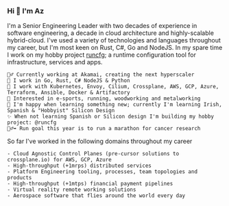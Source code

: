 ### Hi 👋 I'm Az

I'm a Senior Engineering Leader with two decades of experience in software engineering, a decade in cloud architecture and highly-scalable hybrid-cloud. I've used a variety of technologies and languages throughout my career, but I'm most keen on Rust, C#, Go and NodeJS. In my spare time I work on my hobby project [runcfg](https://github.com/runcfg); a runtime configuration tool for infrastructure, services and apps.

    👷‍♂️ Currently working at Akamai, creating the next hyperscaler
    🔧 I work in Go, Rust, C# NodeJS & Python
    🧰 I work with Kubernetes, Envoy, Cilium, Crossplane, AWS, GCP, Azure, Terraform, Ansible, Docker & Artifactory
    🏅 Interested in e-sports, running, woodworking and metalworking
    💬 I'm happy when learning something new; currently I'm learning Irish, Spanish & "Hobbyist" Silicon Design
    ✨ When not learning Spanish or Silicon design I'm building my hobby project: @runcfg
    🏃‍♂️‍➡️ Run goal this year is to run a marathon for cancer research

So far I've worked in the following domains throughout my career

    - Cloud Agnostic Control Planes (pre-cursor solutions to crossplane.io) for AWS, GCP, Azure
    - High-throughput (+1mrps) distributed services
    - Platform Engineering tooling, processes, team topologies and products
    - High-throughput (+1mtps) financial payment pipelines
    - Virtual reality remote working solutions
    - Aerospace software that flies around the world every day
